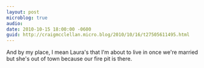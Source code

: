 ```yaml
---
layout: post
microblog: true
audio: 
date: 2010-10-15 18:00:00 -0600
guid: http://craigmcclellan.micro.blog/2010/10/16/t27505611495.html
---
```

And by my place, I mean Laura's that I'm about to live in once we're married but she's out of town because our fire pit is there.
